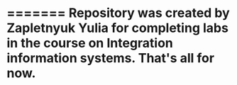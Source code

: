 =======
Repository was created by Zapletnyuk Yulia for completing labs in the course on Integration information systems. That's all for now.
=======
